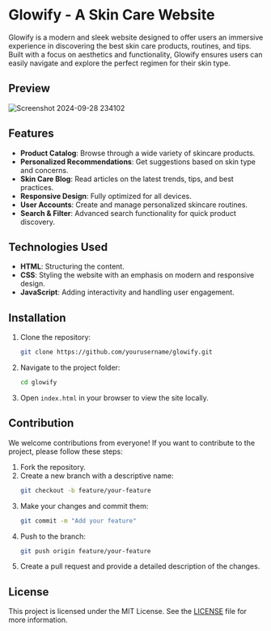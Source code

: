 # Glowify - A Skin Care Website

Glowify is a modern and sleek website designed to offer users an immersive experience in discovering the best skin care products, routines, and tips. Built with a focus on aesthetics and functionality, Glowify ensures users can easily navigate and explore the perfect regimen for their skin type.

## Preview

![Screenshot 2024-09-28 234102](https://github.com/user-attachments/assets/40426071-df1a-44d1-8480-555f32eef14d)

## Features

- **Product Catalog**: Browse through a wide variety of skincare products.
- **Personalized Recommendations**: Get suggestions based on skin type and concerns.
- **Skin Care Blog**: Read articles on the latest trends, tips, and best practices.
- **Responsive Design**: Fully optimized for all devices.
- **User Accounts**: Create and manage personalized skincare routines.
- **Search & Filter**: Advanced search functionality for quick product discovery.

## Technologies Used

- **HTML**: Structuring the content.
- **CSS**: Styling the website with an emphasis on modern and responsive design.
- **JavaScript**: Adding interactivity and handling user engagement.

## Installation

1. Clone the repository:
   ```bash
   git clone https://github.com/yourusername/glowify.git
   ```
2. Navigate to the project folder:
   ```bash
   cd glowify
   ```
3. Open `index.html` in your browser to view the site locally.

## Contribution

We welcome contributions from everyone! If you want to contribute to the project, please follow these steps:

1. Fork the repository.
2. Create a new branch with a descriptive name:
   ```bash
   git checkout -b feature/your-feature
   ```
3. Make your changes and commit them:
   ```bash
   git commit -m "Add your feature"
   ```
4. Push to the branch:
   ```bash
   git push origin feature/your-feature
   ```
5. Create a pull request and provide a detailed description of the changes.

## License

This project is licensed under the MIT License. See the [LICENSE](LICENSE) file for more information.

